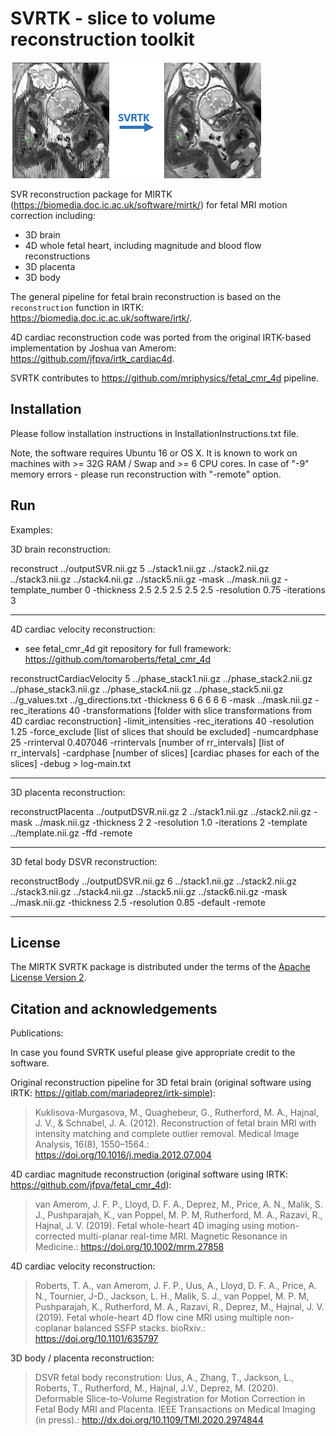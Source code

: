 SVRTK - slice to volume reconstruction toolkit
====================
![GitHub Logo](SVRTKlogo.png)

SVR reconstruction package for MIRTK (https://biomedia.doc.ic.ac.uk/software/mirtk/) for fetal MRI motion correction including:
- 3D brain
- 4D whole fetal heart, including magnitude and blood flow reconstructions
- 3D placenta
- 3D body 


The general pipeline for fetal brain reconstruction is based on the  `reconstruction`  function in IRTK: https://biomedia.doc.ic.ac.uk/software/irtk/.

4D cardiac reconstruction code was ported from the original IRTK-based implementation by Joshua van Amerom: https://github.com/jfpva/irtk_cardiac4d.

SVRTK contributes to https://github.com/mriphysics/fetal_cmr_4d pipeline.



Installation 
------------

Please follow installation instructions in InstallationInstructions.txt file.

Note, the software requires Ubuntu 16 or OS X. It is known to work on machines with >= 32G RAM / Swap and >= 6 CPU cores. In case of "-9" memory errors - please run reconstruction with "-remote" option.


Run
---

Examples: 


3D brain reconstruction:

reconstruct ../outputSVR.nii.gz  5 ../stack1.nii.gz ../stack2.nii.gz ../stack3.nii.gz ../stack4.nii.gz ../stack5.nii.gz -mask ../mask.nii.gz  -template_number 0 -thickness 2.5 2.5 2.5 2.5 2.5 -resolution 0.75 -iterations 3 
 
 ---
4D cardiac velocity reconstruction:
- see fetal_cmr_4d git repository for full framework: https://github.com/tomaroberts/fetal_cmr_4d
 
reconstructCardiacVelocity 5 ../phase_stack1.nii.gz ../phase_stack2.nii.gz ../phase_stack3.nii.gz ../phase_stack4.nii.gz ../phase_stack5.nii.gz ../g_values.txt ../g_directions.txt -thickness 6 6 6 6 6 -mask ../mask.nii.gz -rec_iterations 40 -transformations [folder with slice transformations from 4D cardiac reconstruction] -limit_intensities -rec_iterations 40 -resolution 1.25 -force_exclude [list of slices that should be excluded] -numcardphase 25 -rrinterval 0.407046 -rrintervals [number of rr_intervals] [list of rr_intervals] -cardphase [number of slices] [cardiac phases for each of the slices] -debug > log-main.txt


 ---
3D placenta reconstruction:
 
reconstructPlacenta ../outputDSVR.nii.gz  2 ../stack1.nii.gz ../stack2.nii.gz  -mask ../mask.nii.gz  -thickness 2 2 -resolution 1.0 -iterations 2 -template ../template.nii.gz -ffd -remote 
 
  ---
 3D fetal body DSVR reconstruction:

reconstructBody ../outputDSVR.nii.gz 6 ../stack1.nii.gz ../stack2.nii.gz ../stack3.nii.gz ../stack4.nii.gz ../stack5.nii.gz ../stack6.nii.gz -mask ../mask.nii.gz -thickness 2.5 -resolution 0.85 -default -remote 
 
  ---
  

License
-------

The MIRTK SVRTK package is distributed under the terms of the
[Apache License Version 2](http://www.apache.org/licenses/LICENSE-2.0).



Citation and acknowledgements
-----------------------------

Publications:

In case you found SVRTK useful please give appropriate credit to the software.

Original reconstruction pipeline for 3D fetal brain (original software using IRTK: https://gitlab.com/mariadeprez/irtk-simple):
> Kuklisova-Murgasova, M., Quaghebeur, G., Rutherford, M. A., Hajnal, J. V., & Schnabel, J. A. (2012). Reconstruction of fetal brain MRI with intensity matching and complete outlier removal. Medical Image Analysis, 16(8), 1550–1564.: https://doi.org/10.1016/j.media.2012.07.004

4D cardiac magnitude reconstruction (original software using IRTK: https://github.com/jfpva/fetal_cmr_4d):
> van Amerom, J. F. P., Lloyd, D. F. A., Deprez, M., Price, A. N., Malik, S. J., Pushparajah, K., van Poppel, M. P. M, Rutherford, M. A., Razavi, R., Hajnal, J. V. (2019). Fetal whole-heart 4D imaging using motion-corrected multi-planar real-time MRI. Magnetic Resonance in Medicine.: https://doi.org/10.1002/mrm.27858

4D cardiac velocity reconstruction:
> Roberts, T. A., van Amerom, J. F. P., Uus, A., Lloyd, D. F. A., Price, A. N., Tournier, J-D., Jackson, L. H., Malik, S. J., van Poppel, M. P. M, Pushparajah, K., Rutherford, M. A., Razavi, R., Deprez, M., Hajnal, J. V. (2019). Fetal whole-heart 4D flow cine MRI using multiple non-coplanar balanced SSFP stacks. bioRxiv.: https://doi.org/10.1101/635797

3D body / placenta reconstruction:
> DSVR fetal body reconstrution: Uus, A., Zhang, T., Jackson, L., Roberts, T., Rutherford, M., Hajnal, J.V., Deprez, M. (2020). Deformable Slice-to-Volume Registration for Motion Correction in Fetal Body MRI and Placenta. IEEE Transactions on Medical Imaging (in press).: http://dx.doi.org/10.1109/TMI.2020.2974844
 
